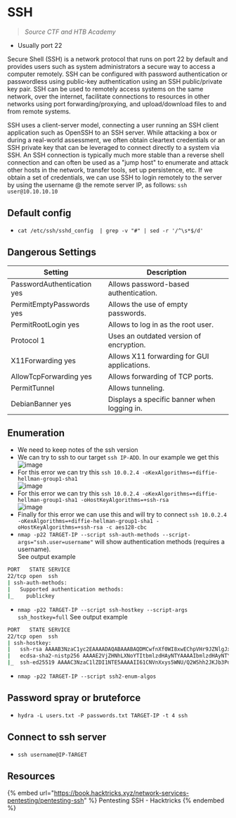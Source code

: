 # SSH

> *Source CTF and HTB Academy*

- Usually port 22

Secure Shell (SSH) is a network protocol that runs on port 22 by default and provides users such as system administrators a secure way to access a computer remotely. SSH can be configured with password authentication or passwordless using public-key authentication using an SSH public/private key pair. SSH can be used to remotely access systems on the same network, over the internet, facilitate connections to resources in other networks using port forwarding/proxying, and upload/download files to and from remote systems.  

SSH uses a client-server model, connecting a user running an SSH client application such as OpenSSH to an SSH server. While attacking a box or during a real-world assessment, we often obtain cleartext credentials or an SSH private key that can be leveraged to connect directly to a system via SSH. An SSH connection is typically much more stable than a reverse shell connection and can often be used as a "jump host" to enumerate and attack other hosts in the network, transfer tools, set up persistence, etc. If we obtain a set of credentials, we can use SSH to login remotely to the server by using the username @ the remote server IP, as follows:
`ssh user@10.10.10.10`

## Default config

- `cat /etc/ssh/sshd_config  | grep -v "#" | sed -r '/^\s*$/d'`

## Dangerous Settings

|Setting|Description|
|-------|-----------|
|PasswordAuthentication yes|Allows password-based authentication.|
|PermitEmptyPasswords yes|Allows the use of empty passwords.|
|PermitRootLogin yes|Allows to log in as the root user.|
|Protocol 1|Uses an outdated version of encryption.|
|X11Forwarding yes|Allows X11 forwarding for GUI applications.|
|AllowTcpForwarding yes|Allows forwarding of TCP ports.|
|PermitTunnel|Allows tunneling.|
|DebianBanner yes|Displays a specific banner when logging in.|

## Enumeration

- We need to keep notes of the ssh version
- We can try to ssh to our target `ssh IP-ADD`. In our example we get this  
![image](https://user-images.githubusercontent.com/96747355/175833787-a2b8bcbd-05a9-4ecb-ac37-b584c896253c.png)  
- For this error we can try this `ssh 10.0.2.4 -oKexAlgorithms=+diffie-hellman-group1-sha1`  
![image](https://user-images.githubusercontent.com/96747355/175834000-bc2e9cbe-5949-4836-88d7-c9d399f95054.png)  
- For this error we can try this `ssh 10.0.2.4 -oKexAlgorithms=+diffie-hellman-group1-sha1 -oHostKeyAlgorithms=+ssh-rsa`  
![image](https://user-images.githubusercontent.com/96747355/175834033-1c9a18f8-bb6f-4961-bbc1-3550da4dba45.png)  
- Finally for this error we can use this and will try to connect `ssh 10.0.2.4 -oKexAlgorithms=+diffie-hellman-group1-sha1 -oHostKeyAlgorithms=+ssh-rsa -c aes128-cbc`
- `nmap -p22 TARGET-IP --script ssh-auth-methods --script-args="ssh.user=username"` will show authentication methods (requires a username).  
See output example

```bash
PORT   STATE SERVICE
22/tcp open  ssh
| ssh-auth-methods: 
|   Supported authentication methods: 
|_    publickey
```

- `nmap -p22 TARGET-IP --script ssh-hostkey --script-args ssh_hostkey=full`
See output example

```bash
PORT   STATE SERVICE
22/tcp open  ssh
| ssh-hostkey: 
|   ssh-rsa AAAAB3NzaC1yc2EAAAADAQABAAABAQDMCwfnXf0WI8xwEChpVHr9JZNlgJxXnGbrVM7TkTx2Kh+bnYBwtuZrIBj7zD+LNRqIOHPMmDCZuVHOONRX9qauAq46EtCYBN35NtCtQnBRGPMC8fVxPk6KORkrWJ2J5c/crYnNCbVOt55fad739S1fYs35+X2As5/bR+F6zfnpsTMvNSiXzzJRb4C/W4PcQ9T3Az7knI+8oyP4WsbUN3l2KOq+QsWscv5Ida+ZTR7DJIbfFs/fdsPzJsLJsONsjOwyOmWsge/nik2zMRkuIUgrYco8MtPoKKfXohpFffUm4dx0I54wv9GiIHRjEEx3przciF6XvPq/2uPWhi1wpn9R
|   ecdsa-sha2-nistp256 AAAAE2VjZHNhLXNoYTItbmlzdHAyNTYAAAAIbmlzdHAyNTYAAABBBJjL31haOqBjuQ4XE/yrVby9ygrWlBMaGhxa2gzUau6Oxqp+Lomi72wf/KQ1/FPwG8qFGM0mJxTFKnwj/Ez5Ok0=
|_  ssh-ed25519 AAAAC3NzaC1lZDI1NTE5AAAAII61CNVnXxys5WNU/Q2WShh2JKJb3Pd1sPItUTK144ZJ
```

- `nmap -p22 TARGET-IP --script ssh2-enum-algos`

## Password spray or bruteforce

- `hydra -L users.txt -P passwords.txt TARGET-IP -t 4 ssh`

## Connect to ssh server

- `ssh username@IP-TARGET`

## Resources

{% embed url="https://book.hacktricks.xyz/network-services-pentesting/pentesting-ssh" %} Pentesting SSH - Hacktricks {% endembed %}  

